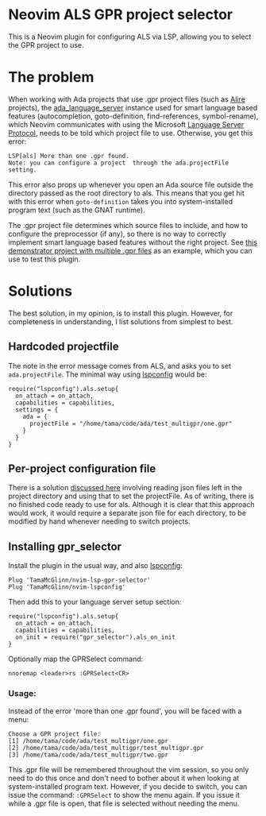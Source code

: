 Neovim ALS GPR project selector
===============================

This is a Neovim plugin for configuring ALS via LSP, allowing you to select the GPR project to use.

The problem
===========

When working with Ada projects that use .gpr project files (such as [Alire](https://alire.ada.dev/) projects), the [ada_language_server](https://github.com/AdaCore/ada_language_server) instance used for smart language based features (autocompletion, goto-definition, find-references, symbol-rename), which Neovim communicates with using the Microsoft [Language Server Protocol](https://microsoft.github.io/language-server-protocol/), needs to be told which project file to use. Otherwise, you get this error:

```
LSP[als] More than one .gpr found.
Note: you can configure a project  through the ada.projectFile setting.
```

This error also props up whenever you open an Ada source file outside the directory passed as the root directory to als. This means that you get hit with this error when `goto-definition` takes you into system-installed program text (such as the GNAT runtime).

The .gpr project file determines which source files to include, and how to configure the preprocessor (if any), so there is no way to correctly implement smart language based features without the right project. See [this demonstrator project with multiple .gpr files](https://github.com/TamaMcGlinn/test_multigpr) as an example, which you can use to test this plugin.

Solutions
=========

The best solution, in my opinion, is to install this plugin. However, for completeness in understanding, I list solutions from simplest to best.

Hardcoded projectfile
---------------------

The note in the error message comes from ALS, and asks you to set `ada.projectFile`. The minimal way using [lspconfig](https://github.com/TamaMcGlinn/nvim-lspconfig) would be:

```
require("lspconfig").als.setup{
  on_attach = on_attach,
  capabilities = capabilities,
  settings = {
    ada = {
      projectFile = "/home/tama/code/ada/test_multigpr/one.gpr"
    }
  }
}
```

Per-project configuration file
------------------------------

There is a solution [discussed here](https://neovim.discourse.group/t/lsp-project-specific-settings/541/2) involving reading json files left in the project directory and using that to set the projectFile. As of writing, there is no finished code ready to use for als. Although it is clear that this approach would work, it would require a separate json file for each directory, to be modified by hand whenever needing to switch projects.

Installing gpr_selector
-----------------------

Install the plugin in the usual way, and also [lspconfig](https://github.com/TamaMcGlinn/nvim-lspconfig):

```
Plug 'TamaMcGlinn/nvim-lsp-gpr-selector'
Plug 'TamaMcGlinn/nvim-lspconfig'
```

Then add this to your language server setup section:

```
require("lspconfig").als.setup{
  on_attach = on_attach,
  capabilities = capabilities,
  on_init = require("gpr_selector").als_on_init
}
```

Optionally map the GPRSelect command:

```
nnoremap <leader>rs :GPRSelect<CR>
```

### Usage:

Instead of the error 'more than one .gpr found', you will be faced with a menu:

```
Choose a GPR project file:
[1] /home/tama/code/ada/test_multigpr/one.gpr
[2] /home/tama/code/ada/test_multigpr/test_multigpr.gpr
[3] /home/tama/code/ada/test_multigpr/two.gpr
```

This .gpr file will be remembered throughout the vim session, so you only need to do this once and don't need to bother about it when looking at system-installed program text. However, if you decide to switch, you can issue the command: `:GPRSelect` to show the menu again. If you issue it while a .gpr file is open, that file is selected without needing the menu.
